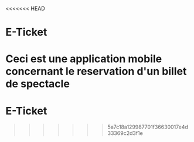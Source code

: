 <<<<<<< HEAD
# E-Ticket
Ceci est une application mobile concernant le reservation d'un billet de spectacle
=======
# E-Ticket
>>>>>>> 5a7c18a129987701f36630017e4d33369c2d3f1e
